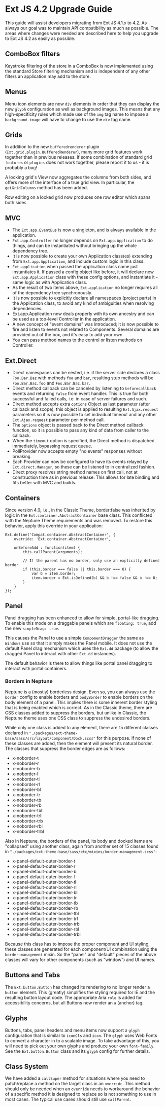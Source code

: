 # Ext JS 4.2 Upgrade Guide

This guide will assist developers migrating from Ext JS 4.1.x to 4.2. As always our goal
was to maintain API compatibility as much as possible. The areas where changes were needed
are described here to help you upgrade to Ext JS 4.2 as easily as possible.

## ComboBox filters

Keystroke filtering of the store in a ComboBox is now implemented using the standard
Store filtering mechanism and is independent of any other filters an application may add
to the store.

## Menus

Menu icon elements are now `div` elements in order that they can display the new `glyph`
configuration as well as background images. This means that any high-specificity rules
which made use of the `img` tag name to impose a `background-image` will have to change
to use the `div` tag name.

## Grids

In addition to the new `bufferedrenderer` plugin (`Ext.grid.plugin.BufferedRenderer`),
many more grid features work together than in previous releases. If some combination of
standard grid `features` or `plugins` does not work together, please report it to us -
it is probably a bug!

A locking grid's View now aggregates the columns from both sides, and offers more of the
interface of a true grid view. In particular, the `getGridColumns` method has been added.

Row editing on a locked grid now produces one row editor which spans both sides.

## MVC

  - The `Ext.app.EventBus` is now a singleton, and is always available in the application.
  - `Ext.app.Controller` no longer depends on `Ext.app.Application` to do things, and can
  be instantiated without bringing up the whole dependency tree.
  - It is now possible to create your own Application class(es) extending from 
  `Ext.app.Application`, and include custom logic in this class.
  - `Ext.application` when passed the application class name just instantiates it. If
  passed a config object like before, it will declare new `Ext.app.Application` class with
  these config options, and instantiate it - same logic as with Application class.
  - As the result of two items above, `Ext.application` no longer requires all of the
  dependency tree synchronously.
  - It is now possible to explicitly declare all namespaces (project parts) in the
  Application class, to avoid any kind of ambiguities when resolving dependencies.
  - Ext.app.Application now deals properly with its own ancestry and can be used as a
  top-level Controller in the application.
  - A new concept of "event domains" was introduced; it is now possible to fire and
  listen to events not related to Components. Several domains are provided out of the box,
  and it's easy to add your own.
  - You can pass method names to the control or listen methods on Controller.

## Ext.Direct

  - Direct namespaces can be nested, i.e. if the server side declares a class
  `Foo.Bar.Baz` with methods `foo` and `bar`, resulting stub methods will be
  `Foo.Bar.Baz.foo` and `Foo.Bar.Baz.bar`.
  - Direct method callback can be canceled by listening to `beforecallback` events and
  returning `false` from event handler. This is true for both successful and failed calls,
  i.e. in case of server failures and such.
  - Direct method accepts extra `options` Object as last parameter (after callback and
  scope), this object is applied to resulting `Ext.Ajax.request` parameters so it is now
  possible to set individual timeout and any other `Ext.Ajax.request` parameter per-method
  call.
  - The `options` object is passed back to the Direct method callback function, so it is
  possible to pass any kind of data from caller to the callback.
  - When the `timeout` option is specified, the Direct method is dispatched immediately,
  bypassing request queue.
  - PollProvider now accepts empty "no events" responses without breaking.
  - Each Provider can now be configured to have its events relayed by `Ext.direct.Manager`,
  so these can be listened to in centralized fashion.
  - Direct proxy resolves string method names on first call, not at construction time as
  in previous release. This allows for late binding and fits better with MVC and builds.

## Containers

Since version 4.0, i.e., in the Classic Theme, border:false was inherited by logic in the
`Ext.container.AbstractContainer` base class. This conflicted with the Neptune Theme
requirements and was removed. To restore this behavior, apply this override in your
application:

    Ext.define('Compat.container.AbstractContainer', {
        override: 'Ext.container.AbstractContainer',

        onBeforeAdd : function(item) {
            this.callParent(arguments);

            // If the parent has no border, only use an explicitly defined border
            if (this.border === false || this.border === 0) {
                var b = item.border;
                item.border = Ext.isDefined(b) && b !== false && b !== 0;
            }
        }
    });

## Panel

Panel dragging has been enhanced to allow for simple, portal-like dragging. To enable this
mode on a draggable panels which are `floating: true`, add the new `simpleDrag: true`.

This causes the Panel to use a simple `ComponentDragger` the same as `Windows` use so
that it simply makes the Panel mobile. It does not use the default Panel drag mechanism
which uses the `Ext.dd` package (to allow the dragged Panel to interact with other
`Ext.dd` instances).

The default behavior is there to allow things like portal panel dragging to interact with
portal containers.

### Borders in Neptune

Neptune is a (mostly) borderless design. Even so, you can always use the `border` config
to enable borders and `bodyBorder` to enable borders on the body element of a panel. This
implies there is some inherent border styling that is being enabled which is correct. As
in the Classic theme, there are CSS classes added to suppress the borders, but unlike in
Classic, the Neptune theme uses one CSS class to suppress the undesired borders.

While only one class is added to any element, there are 15 different classes declared in
`"./packages/ext-theme-base/sass/src/layout/component/Dock.scss"` for this purpose. If
none of these classes are added, then the element will present its natural border. The
classes that suppress the border edges are as follows:

  * x-noborder-t
  * x-noborder-r
  * x-noborder-b
  * x-noborder-l
  * x-noborder-tl
  * x-noborder-rl
  * x-noborder-bl
  * x-noborder-tr
  * x-noborder-tb
  * x-noborder-rb
  * x-noborder-tbl
  * x-noborder-trl
  * x-noborder-trb
  * x-noborder-rbl
  * x-noborder-trbl

Also in Neptune, the borders of the panel, its body and docked items are "collapsed" using
another class, again from another set of 15 classes found in
`"./packages/ext-theme-base/sass/etc/mixins/border-management.scss"`:

  * x-panel-default-outer-border-t
  * x-panel-default-outer-border-r
  * x-panel-default-outer-border-b
  * x-panel-default-outer-border-l
  * x-panel-default-outer-border-tl
  * x-panel-default-outer-border-rl
  * x-panel-default-outer-border-bl
  * x-panel-default-outer-border-tr
  * x-panel-default-outer-border-tb
  * x-panel-default-outer-border-rb
  * x-panel-default-outer-border-tbl
  * x-panel-default-outer-border-trl
  * x-panel-default-outer-border-trb
  * x-panel-default-outer-border-rbl
  * x-panel-default-outer-border-trbl

Because this class has to impose the proper component and UI styling, these classes are
generated for each component/UI combination using the `border-management` mixin. So the
"panel" and "default" pieces of the above classes will vary for other components (such as
"window") and UI names.

## Buttons and Tabs

The `Ext.button.Button` has changed its rendering to no longer render a `button` element.
This (greatly) simplifies the styling required for IE and the resulting button layout code.
The appropriate Aria `role` is added for accessibility concerns, but all Buttons now render
an `a` (anchor) tag.

## Glyphs

Buttons, tabs, panel headers and menu items now support a `glyph` configuration that is
similar to `iconCls` and `icon`. The `glyph` uses Web Fonts to convert a character in to
a scalable image. To take advantage of this, you will need to pick out your own glyphs and
produce your own `font-family`. See the `Ext.button.Button` class and its `glyph` config
for further details.

## Class System

We have added a `callSuper` method for situations where you need to patch/replace a method
on the target class in an `override`. This method should only be needed when an `override`
needs to workaround the behavior of a specific method it is designed to replace so is not
something to use in most cases. The typical use cases should still use `callParent`.
